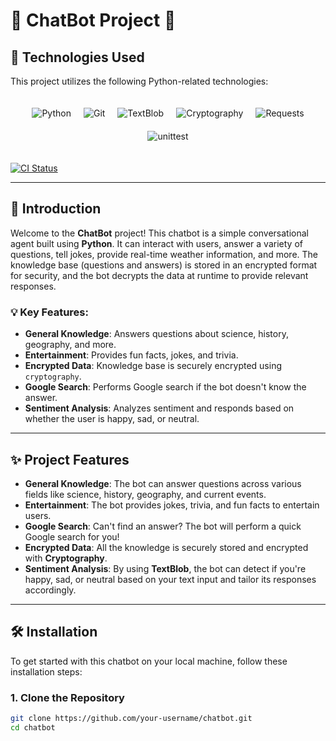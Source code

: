 # 🤖 **ChatBot Project** 🤖

## 🚀 **Technologies Used**

This project utilizes the following Python-related technologies:

<div style="display: flex; flex-wrap: wrap; justify-content: center; gap: 20px; padding: 20px;">
  <img src="https://img.shields.io/badge/Python-Programming-yellowgreen" alt="Python" />
  <img alt="Git" src="https://img.shields.io/badge/-Git-F05032?style=flat-square&logo=git&logoColor=white" />
  <img alt="TextBlob" src="https://img.shields.io/badge/TextBlob-NLP-lightgrey?logo=python" />
  <img alt="Cryptography" src="https://img.shields.io/badge/Cryptography-encryption-lightgrey" />
  <img alt="Requests" src="https://img.shields.io/badge/Requests-HTTP-ff7b7b" />
  <img alt="unittest" src="https://img.shields.io/badge/unittest-testing-green" />
</div>

[![CI Status](https://github.com/Shawnn9/ChatBot/actions/workflows/ci.yml/badge.svg)](https://github.com/Shawnn9/ChatBot/actions/workflows/ci.yml)

---

## 🌟 **Introduction**

Welcome to the **ChatBot** project! This chatbot is a simple conversational agent built using **Python**. It can interact with users, answer a variety of questions, tell jokes, provide real-time weather information, and more. The knowledge base (questions and answers) is stored in an encrypted format for security, and the bot decrypts the data at runtime to provide relevant responses.

### 💡 **Key Features**:
- **General Knowledge**: Answers questions about science, history, geography, and more.
- **Entertainment**: Provides fun facts, jokes, and trivia.
- **Encrypted Data**: Knowledge base is securely encrypted using `cryptography`.
- **Google Search**: Performs Google search if the bot doesn't know the answer.
- **Sentiment Analysis**: Analyzes sentiment and responds based on whether the user is happy, sad, or neutral.

---

## ✨ **Project Features**

- **General Knowledge**: The bot can answer questions across various fields like science, history, geography, and current events.
- **Entertainment**: The bot provides jokes, trivia, and fun facts to entertain users.
- **Google Search**: Can't find an answer? The bot will perform a quick Google search for you!
- **Encrypted Data**: All the knowledge is securely stored and encrypted with **Cryptography**.
- **Sentiment Analysis**: By using **TextBlob**, the bot can detect if you're happy, sad, or neutral based on your text input and tailor its responses accordingly.

---

## 🛠️ **Installation**

To get started with this chatbot on your local machine, follow these installation steps:

### 1. Clone the Repository

```bash
git clone https://github.com/your-username/chatbot.git
cd chatbot
